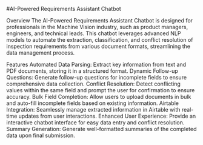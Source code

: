 #AI-Powered Requirements Assistant Chatbot

Overview
The AI-Powered Requirements Assistant Chatbot is designed for professionals in the Machine Vision industry, such as product managers, engineers, and technical leads. This chatbot leverages advanced NLP models to automate the extraction, classification, and conflict resolution of inspection requirements from various document formats, streamlining the data management process.

Features
Automated Data Parsing: Extract key information from text and PDF documents, storing it in a structured format.
Dynamic Follow-up Questions: Generate follow-up questions for incomplete fields to ensure comprehensive data collection.
Conflict Resolution: Detect conflicting values within the same field and prompt the user for confirmation to ensure accuracy.
Bulk Field Completion: Allow users to upload documents in bulk and auto-fill incomplete fields based on existing information.
Airtable Integration: Seamlessly manage extracted information in Airtable with real-time updates from user interactions.
Enhanced User Experience: Provide an interactive chatbot interface for easy data entry and conflict resolution.
Summary Generation: Generate well-formatted summaries of the completed data upon final submission.
